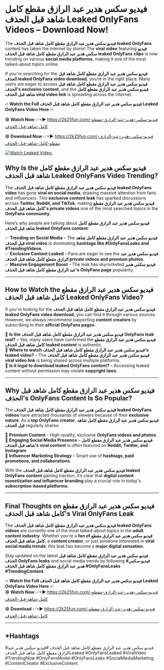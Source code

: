 # فيديو سكس هدير عبد الرازق مقطع كامل شاهد قبل الحذف Leaked OnlyFans Videos – Download Now!

The **فيديو سكس هدير عبد الرازق مقطع كامل شاهد قبل الحذف leaked OnlyFans** content has taken the internet by storm! The **viral video** featuring **فيديو سكس هدير عبد الرازق مقطع كامل شاهد قبل الحذف leaked OnlyFans clips** is now trending on various **social media platforms**, making it one of the most talked-about topics online.  

If you're searching for the **فيديو سكس هدير عبد الرازق مقطع كامل شاهد قبل الحذف leaked OnlyFans video download**, you’re in the right place. Many users are eager to access **فيديو سكس هدير عبد الرازق مقطع كامل شاهد قبل الحذف's exclusive content**, and the **فيديو سكس هدير عبد الرازق مقطع كامل شاهد قبل الحذف viral video link** is spreading across the internet.  

🔥 **Watch the Full فيديو سكس هدير عبد الرازق مقطع كامل شاهد قبل الحذف Leaked OnlyFans Video Here** 🔥  

🟢 **Watch Now** ✅=► https://2k25fun.com/فيديو-سكس-هدير-عبد-الرازق-مقطع-كامل-شاهد-قبل-الحذف

🟢 **Download Now** ✅=► https://2k25fun.com/فيديو-سكس-هدير-عبد-الرازق-مقطع-كامل-شاهد-قبل-الحذف

[![Watch Leaked Video.](https://miro.medium.com/v2/resize:fit:828/format:webp/1*cilzJN44JGOrTw9NJCrNHA.gif "Watch Leaked Video")](https://2k25fun.com/فيديو-سكس-هدير-عبد-الرازق-مقطع-كامل-شاهد-قبل-الحذف)

## **Why Is the فيديو سكس هدير عبد الرازق مقطع كامل شاهد قبل الحذف Leaked OnlyFans Video Trending?**  

The **فيديو سكس هدير عبد الرازق مقطع كامل شاهد قبل الحذف leaked OnlyFans video** has gone **viral on social media**, drawing massive attention from fans and influencers. This **exclusive content leak** has sparked discussions across **Twitter, Reddit, and TikTok**, making **فيديو سكس هدير عبد الرازق مقطع كامل شاهد قبل الحذف's private videos** one of the most searched topics in the **OnlyFans community**.  

Here’s why people are talking about **فيديو سكس هدير عبد الرازق مقطع كامل شاهد قبل الحذف leaked OnlyFans content**:  

✅ **Trending on Social Media** – The **فيديو سكس هدير عبد الرازق مقطع كامل شاهد قبل الحذف viral video** is dominating **hashtags like #OnlyFansLeaks and #TrendingVideos**.  
✅ **Exclusive Content Leaked** – Fans are eager to see the **فيديو سكس هدير عبد الرازق مقطع كامل شاهد قبل الحذف private videos and premium photos**.  
✅ **Massive Engagement Boost** – The leak has skyrocketed **فيديو سكس هدير عبد الرازق مقطع كامل شاهد قبل الحذف’s OnlyFans page** popularity.  

---

## **How to Watch the فيديو سكس هدير عبد الرازق مقطع كامل شاهد قبل الحذف Leaked OnlyFans Video?**  

If you're looking for the **فيديو سكس هدير عبد الرازق مقطع كامل شاهد قبل الحذف leaked OnlyFans video download**, you can find it through various sources. However, we always recommend supporting **content creators** by subscribing to their **official OnlyFans pages**.  

🔹 **Is the فيديو سكس هدير عبد الرازق مقطع كامل شاهد قبل الحذف OnlyFans leak real?** – Yes, many users have confirmed the **فيديو سكس هدير عبد الرازق مقطع كامل شاهد قبل الحذف leaked content** is authentic.  
🔹 **Where to watch فيديو سكس هدير عبد الرازق مقطع كامل شاهد قبل الحذف's leaked video?** – The **فيديو سكس هدير عبد الرازق مقطع كامل شاهد قبل الحذف viral video link** is being shared across multiple platforms.  
🔹 **Is it legal to download leaked OnlyFans content?** – Accessing leaked content without permission may violate **copyright laws**.  

---

## **Why فيديو سكس هدير عبد الرازق مقطع كامل شاهد قبل الحذف’s OnlyFans Content Is So Popular?**  

The **فيديو سكس هدير عبد الرازق مقطع كامل شاهد قبل الحذف leaked OnlyFans videos** have attracted thousands of viewers because of their **exclusive nature**. As a **top OnlyFans creator**, **فيديو سكس هدير عبد الرازق مقطع كامل شاهد قبل الحذف** regularly shares:  

📌 **Premium Content** – High-quality, exclusive **OnlyFans videos and photos**.  
📌 **Engaging Social Media Presence** – **فيديو سكس هدير عبد الرازق مقطع كامل شاهد قبل الحذف’s viral content** is often featured on **Reddit, Twitter, and Instagram**.  
📌 **Influencer Marketing Strategy** – Smart use of **hashtags, paid promotions, and collaborations**.  

With the **فيديو سكس هدير عبد الرازق مقطع كامل شاهد قبل الحذف leaked OnlyFans content** gaining traction, it’s clear that **digital content monetization and influencer branding** play a crucial role in today's **subscription-based platforms**.  

---

## **Final Thoughts on فيديو سكس هدير عبد الرازق مقطع كامل شاهد قبل الحذف’s Viral OnlyFans Leak**  

The **فيديو سكس هدير عبد الرازق مقطع كامل شاهد قبل الحذف leaked OnlyFans videos** are currently one of the most talked-about topics in the **adult content industry**. Whether you're a **fan of فيديو سكس هدير عبد الرازق مقطع كامل شاهد قبل الحذف**, a **content creator**, or just someone interested in **viral social media trends**, this leak has become a **major digital sensation**.  

Stay updated on the latest **فيديو سكس هدير عبد الرازق مقطع كامل شاهد قبل الحذف OnlyFans leaks** and social media trends by following **#فيديو سكس هدير عبد الرازق مقطع كامل شاهد قبل الحذف #OnlyFansLeaks #TrendingContent**.  

🔥 **Watch the Full فيديو سكس هدير عبد الرازق مقطع كامل شاهد قبل الحذف Leaked OnlyFans Video Here** 🔥  
🟢 **Watch Now** ✅=► https://2k25fun.com/فيديو-سكس-هدير-عبد-الرازق-مقطع-كامل-شاهد-قبل-الحذف

🟢 **Download** ✅=► https://2k25fun.com/فيديو-سكس-هدير-عبد-الرازق-مقطع-كامل-شاهد-قبل-الحذف

---

## *Hashtags
#فيديو سكس هدير عبد الرازق مقطع كامل شاهد قبل الحذف #فيديو سكس هدير عبد الرازق مقطع كامل شاهد قبل الحذفLeaked #OnlyFansLeaked #ViralVideo #TrendingNow #OnlyFansModel #OnlyFansLeaks #SocialMediaMarketing #ContentCreator #ExclusiveContent  